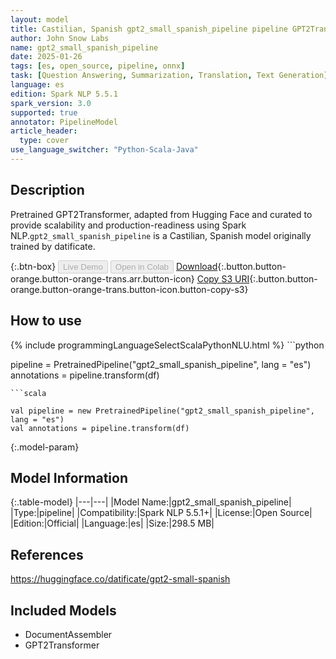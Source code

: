 ```yaml
---
layout: model
title: Castilian, Spanish gpt2_small_spanish_pipeline pipeline GPT2Transformer from datificate
author: John Snow Labs
name: gpt2_small_spanish_pipeline
date: 2025-01-26
tags: [es, open_source, pipeline, onnx]
task: [Question Answering, Summarization, Translation, Text Generation]
language: es
edition: Spark NLP 5.5.1
spark_version: 3.0
supported: true
annotator: PipelineModel
article_header:
  type: cover
use_language_switcher: "Python-Scala-Java"
---
```


## Description

Pretrained GPT2Transformer, adapted from Hugging Face and curated to provide scalability and production-readiness using Spark NLP.`gpt2_small_spanish_pipeline` is a Castilian, Spanish model originally trained by datificate.

{:.btn-box}
<button class="button button-orange" disabled>Live Demo</button>
<button class="button button-orange" disabled>Open in Colab</button>
[Download](https://s3.amazonaws.com/auxdata.johnsnowlabs.com/public/models/gpt2_small_spanish_pipeline_es_5.5.1_3.0_1737913498566.zip){:.button.button-orange.button-orange-trans.arr.button-icon}
[Copy S3 URI](s3://auxdata.johnsnowlabs.com/public/models/gpt2_small_spanish_pipeline_es_5.5.1_3.0_1737913498566.zip){:.button.button-orange.button-orange-trans.button-icon.button-copy-s3}

## How to use



<div class="tabs-box" markdown="1">
{% include programmingLanguageSelectScalaPythonNLU.html %}
```python

pipeline = PretrainedPipeline("gpt2_small_spanish_pipeline", lang = "es")
annotations =  pipeline.transform(df)   

```
```scala

val pipeline = new PretrainedPipeline("gpt2_small_spanish_pipeline", lang = "es")
val annotations = pipeline.transform(df)

```
</div>

{:.model-param}
## Model Information

{:.table-model}
|---|---|
|Model Name:|gpt2_small_spanish_pipeline|
|Type:|pipeline|
|Compatibility:|Spark NLP 5.5.1+|
|License:|Open Source|
|Edition:|Official|
|Language:|es|
|Size:|298.5 MB|

## References

https://huggingface.co/datificate/gpt2-small-spanish

## Included Models

- DocumentAssembler
- GPT2Transformer
